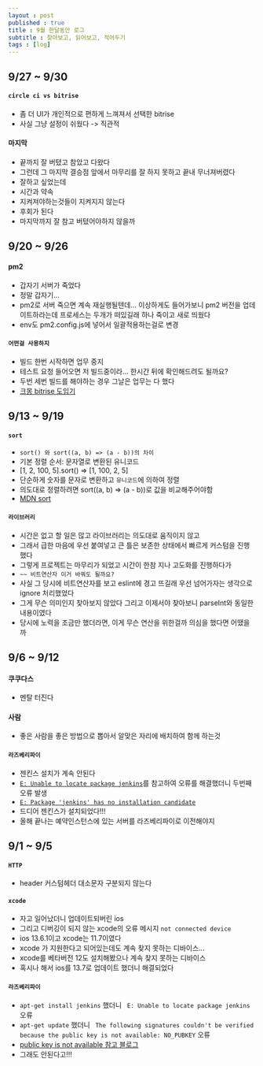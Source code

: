 ```yaml
---
layout : post
published : true
title : 9월 한달동안 로그
subtitle : 찾아보고, 읽어보고, 적어두기
tags : [log]
---
```

## 9/27 ~ 9/30
#### `circle ci vs bitrise`
  * 좀 더 UI가 개인적으로 편하게 느껴져서 선택한 bitrise
  * 사실 그냥 설정이 쉬웠다 -> 직관적
#### 마지막
  * 끝까지 잘 버텼고 참았고 다왔다
  * 그런데 그 마지막 결승점 앞에서 마무리를 잘 하지 못하고 끝내 무너져버렸다
  * 잘하고 싶었는데
  * 시간과 약속
  * 지켜져야하는것들이 지켜지지 않는다
  * 후회가 된다
  * 마지막까지 잘 참고 버텼어야하지 않을까

## 9/20 ~ 9/26
#### pm2
  * 갑자기 서버가 죽었다
  * 정말 갑자기...
  * pm2로 서버 죽으면 계속 재실행될텐데… 이상하게도 들어가보니 pm2 버전을 업데이트하라는데 프로세스는 두개가 떠있길래 하나 죽이고 새로 띄웠다
  * env도 pm2.config.js에 넣어서 일괄적용하는걸로 변경
#### `어떤걸 사용하지`
  * 빌드 한번 시작하면 업무 중지
  * 테스트 요청 들어오면 저 빌드중이라… 한시간 뒤에 확인해드려도 될까요?
  * 두번 세번 빌드를 해야하는 경우 그날은 업무는 다 했다
  * [크몽 bitrise 도입기](https://brunch.co.kr/@kmongdev/19)

## 9/13 ~ 9/19
#### `sort`
  * `sort() 와 sort((a, b) => (a - b))의 차이`
  * 기본 정렬 순서: 문자열로 변환된 유니코드
  * [1, 2, 100, 5].sort() => [1, 100, 2, 5]
  * 단순하게 숫자를 문자로 변환하고 `유니코드`에 의하여 정렬
  * 의도대로 정렬하려면 sort((a, b) => (a - b))로 값을 비교해주어야함
  * [MDN sort](https://developer.mozilla.org/ko/docs/Web/JavaScript/Reference/Global_Objects/Array/sort)
#### `라이브러리`
  * 시간은 없고 할 일은 많고 라이브러리는 의도대로 움직이지 않고
  * 그래서 급한 마음에 우선 붙여넣고 큰 틀은 보존한 상태에서 빠르게 커스텀을 진행했다
  * 그렇게 프로젝트는 마무리가 되었고 시간이 한참 지나 고도화를 진행하다가
  * `~~ 비트연산자 이거 바꿔도 될까요?`
  * 사실 그 당시에 비트연산자를 보고 eslint에 경고 뜨길래 우선 넘어가자는 생각으로 ignore 처리했었다
  * 그게 무슨 의미인지 찾아보지 않았다 그리고 이제서야 찾아보니 parseInt와 동일한 내용이였다
  * 당시에 노력을 조금만 했더라면, 이게 무슨 연산을 위한걸까 의심을 했다면 어땠을까

## 9/6 ~ 9/12
#### 쿠쿠다스
  * 멘탈 터진다
#### 사람
  * 좋은 사람을 좋은 방법으로 뽑아서 알맞은 자리에 배치하여 함께 하는것
#### `라즈베리파이`
  * 젠킨스 설치가 계속 안된다
  * [`E: Unable to locate package jenkins`](https://idchowto.com/?p=46187)를 참고하여 오류를 해결했더니 두번째 오류 발생
  * [`E: Package 'jenkins' has no installation candidate`](https://askubuntu.com/questions/512867/unable-to-install-recover-jenkins-after-upgrading-from-ubuntu-12-04-to-14-04)
  * 드디어 젠킨스가 설치되었다!!!
  * 올해 끝나는 예약인스턴스에 있는 서버를 라즈베리파이로 이전해야지

## 9/1 ~ 9/5
#### `HTTP`
  * header 커스텀헤더 대소문자 구분되지 않는다
#### `xcode`
  * 자고 일어났더니 업데이트되버린 ios
  * 그리고 디버깅이 되지 않는 xcode의 오류 메시지 `not connected device`
  * ios 13.6.1이고 xcode는 11.7이였다
  * xcode 가 지원한다고 되어있는데도 계속 찾지 못하는 디바이스...
  * xcode를 베타버전 12도 설치해봤으나 계속 찾지 못하는 디바이스
  * 혹시나 해서 ios를 13.7로 업데이트 했더니 해결되었다
#### `라즈베리파이`
  * `apt-get install jenkins` 했더니 ` E: Unable to locate package jenkins` 오류
  * `apt-get update` 했더니 ` The following signatures couldn't be verified because the public key is not available: NO_PUBKEY` 오류
  * [public key is not available 참고 블로그](https://www.dante2k.com/512)
  * 그래도 안된다고!!!
